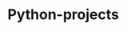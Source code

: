 # Python-projects


























































































































































